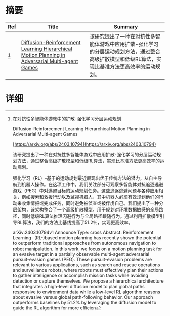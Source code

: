 # 摘要

| Ref | Title | Summary |
| --- | --- | --- |
| [^1] | [Diffusion-Reinforcement Learning Hierarchical Motion Planning in Adversarial Multi-agent Games](https://arxiv.org/abs/2403.10794) | 该研究提出了一种在对抗性多智能体游戏中应用扩散-强化学习的分层运动规划方法，通过整合高级扩散模型和低级RL算法，实现比基准方法更高效率的运动规划。 |

# 详细

[^1]: 在对抗性多智能体游戏中的扩散-强化学习分层运动规划

    Diffusion-Reinforcement Learning Hierarchical Motion Planning in Adversarial Multi-agent Games

    [https://arxiv.org/abs/2403.10794](https://arxiv.org/abs/2403.10794)

    该研究提出了一种在对抗性多智能体游戏中应用扩散-强化学习的分层运动规划方法，通过整合高级扩散模型和低级RL算法，实现比基准方法更高效率的运动规划。

    

    强化学习（RL）-基于的运动规划最近展现出优于传统方法的潜力，从自主导航到机器人操作。在这项工作中，我们关注部分可观察多智能体对抗追逐逃避游戏（PEG）中对逃避目标的运动规划任务。这些追逐逃避问题与各种应用相关，例如搜索和救援行动以及监视机器人，其中机器人必须有效规划他们的行动来收集情报或完成任务，同时避免被侦查或被俘虏自己。我们提出了一种分层架构，该架构整合了一个高级扩散模型，用于规划对环境数据敏感的全局路径，同时低级RL算法推理闪避行为与全局路径跟随行为。通过利用扩散模型引导RL算法，我们的方法比基线提高了51.2％，实现更高效率。

    arXiv:2403.10794v1 Announce Type: cross  Abstract: Reinforcement Learning- (RL-)based motion planning has recently shown the potential to outperform traditional approaches from autonomous navigation to robot manipulation. In this work, we focus on a motion planning task for an evasive target in a partially observable multi-agent adversarial pursuit-evasion games (PEG). These pursuit-evasion problems are relevant to various applications, such as search and rescue operations and surveillance robots, where robots must effectively plan their actions to gather intelligence or accomplish mission tasks while avoiding detection or capture themselves. We propose a hierarchical architecture that integrates a high-level diffusion model to plan global paths responsive to environment data while a low-level RL algorithm reasons about evasive versus global path-following behavior. Our approach outperforms baselines by 51.2% by leveraging the diffusion model to guide the RL algorithm for more efficien
    


